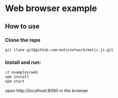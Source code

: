 # Web browser example

## How to use

### Clone the repo

```bash
git clone git@github.com:maticnetwork/matic.js.git
```

### Install and run:

```bash
cd examples/web
npm install
npm start
```
open http://localhost:8080 in the browser
